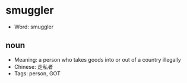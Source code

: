 # smuggler

- Word: smuggler

## noun

- Meaning: a person who takes goods into or out of a country illegally
- Chinese: 走私者
- Tags: person, GOT

